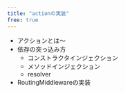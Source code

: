 ```yaml
---
title: "actionの実装"
free: true
---
```


* アクションとは〜
* 依存の突っ込み方
  * コンストラクタインジェクション
  * メソッドインジェクション
  * resolver
* RoutingMiddlewareの実装
